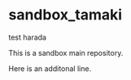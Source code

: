sandbox_tamaki
==============
test harada

This is a sandbox main repository.

Here is an additonal line.
